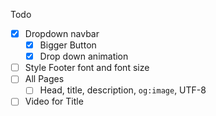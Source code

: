 Todo
- [x] Dropdown navbar
  - [x] Bigger Button
  - [x] Drop down animation
- [ ] Style Footer font and font size
- [ ] All Pages
  - [ ] Head, title, description, `og:image`, UTF-8
- [ ] Video for Title
